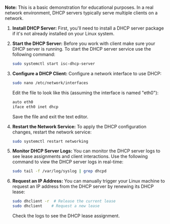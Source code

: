 
**Note:** This is a basic demonstration for educational purposes. In a real network environment, DHCP servers typically serve multiple clients on a network.

1. **Install DHCP Server:**
   First, you'll need to install a DHCP server package if it's not already installed on your Linux system. 

3. **Start the DHCP Server:**
   Before you work with client make sure your DHCP server is running. To start the DHCP server service use the following command:

   ```bash
   sudo systemctl start isc-dhcp-server
   ```

4. **Configure a DHCP Client:**
Configure a network interface to use DHCP:

   ```bash
   sudo nano /etc/network/interfaces
   ```

   Edit the file to look like this (assuming the interface is named "eth0"):

   ```bash
   auto eth0
   iface eth0 inet dhcp
   ```
   Save the file and exit the text editor.

5. **Restart the Network Service:**
   To apply the DHCP configuration changes, restart the network service:

   ```bash
   sudo systemctl restart networking
   ```

6. **Monitor DHCP Server Logs:**
   You can monitor the DHCP server logs to see lease assignments and client interactions. Use the following command to view the DHCP server logs in real-time:

   ```bash
   sudo tail -f /var/log/syslog | grep dhcpd
   ```

7. **Request an IP Address:**
   You can manually trigger your Linux machine to request an IP address from the DHCP server by renewing its DHCP lease:

   ```bash
   sudo dhclient -r  # Release the current lease
   sudo dhclient    # Request a new lease
   ```

   Check the logs to see the DHCP lease assignment.